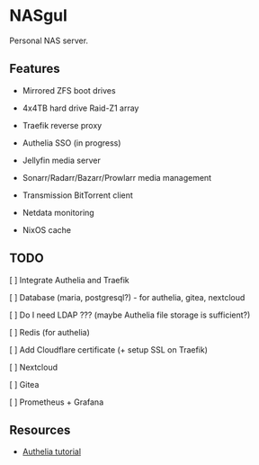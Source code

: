# NASgul

Personal NAS server.

## Features

- Mirrored ZFS boot drives

- 4x4TB hard drive Raid-Z1 array

- Traefik reverse proxy

- Authelia SSO (in progress)

- Jellyfin media server

- Sonarr/Radarr/Bazarr/Prowlarr media management

- Transmission BitTorrent client

- Netdata monitoring

- NixOS cache

## TODO

[ ] Integrate Authelia and Traefik

[ ] Database (maria, postgresql?) - for authelia, gitea, nextcloud

[ ] Do I need LDAP ??? (maybe Authelia file storage is sufficient?)

[ ] Redis (for authelia)

[ ] Add Cloudflare certificate (+ setup SSL on Traefik)

[ ] Nextcloud

[ ] Gitea

[ ] Prometheus + Grafana

## Resources

- [Authelia tutorial](https://www.smarthomebeginner.com/docker-authelia-tutorial/)
